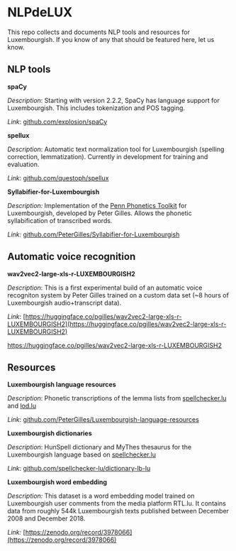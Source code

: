 # NLPdeLUX

This repo collects and documents NLP tools and resources for Luxembourgish. If you know of any that should be featured here, let us know.

## NLP tools

**spaCy**

*Description*: Starting with version 2.2.2, SpaCy has language support for Luxembourgish. This includes tokenization and POS tagging.

*Link*: [github.com/explosion/spaCy](https://github.com/explosion/spaCy)

**spellux**

*Description*: Automatic text normalization tool for Luxembourgish (spelling correction, lemmatization). Currently in development for training and evaluation.

*Link*: [github.com/questoph/spellux](https://github.com/questoph/spellux)

**Syllabifier-for-Luxembourgish**

*Description:* Implementation of the [Penn Phonetics Toolkit](https://sourceforge.net/projects/p2tk/) for Luxembourgish, developed by Peter Gilles. Allows the phonetic syllabification of transcribed words.

*Link:* [github.com/PeterGilles/Syllabifier-for-Luxembourgish](https://github.com/PeterGilles/Syllabifier-for-Luxembourgish)

## Automatic voice recognition

**wav2vec2-large-xls-r-LUXEMBOURGISH2**

*Description*: This is a first experimental build of an automatic voice recogniton system by Peter Gilles trained on a custom data set (~8 hours of Luxembourgish audio+transcript data).

*Link*: [https://huggingface.co/pgilles/wav2vec2-large-xls-r-LUXEMBOURGISH2](https://huggingface.co/pgilles/wav2vec2-large-xls-r-LUXEMBOURGISH2)

https://huggingface.co/pgilles/wav2vec2-large-xls-r-LUXEMBOURGISH2

## Resources

**Luxembourgish language resources**

*Description*: Phonetic transcriptions of the lemma lists from [spellchecker.lu](spellchecker.lu) and [lod.lu](lod.lu)

*Link*: [github.com/PeterGilles/Luxembourgish-language-resources](https://github.com/PeterGilles/Luxembourgish-language-resources)

**Luxembourgish dictionaries**

*Description*: HunSpell dictionary and MyThes thesaurus for the Luxembourgish language based on [spellchecker.lu](https://spellchecker.lu)

*Link*: [github.com/spellchecker-lu/dictionary-lb-lu](https://github.com/spellchecker-lu/dictionary-lb-lu)

**Luxembourgish word embedding**

*Description:* This dataset is a word embedding model trained on Luxembourgish user comments from the media platform RTL.lu. It contains data from roughly 544k Luxembourgish texts published between December 2008 and December 2018.

*Link:* [https://zenodo.org/record/3978066](https://zenodo.org/record/3978066)
